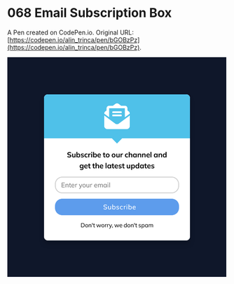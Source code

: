 # 068 Email Subscription Box

A Pen created on CodePen.io. Original URL: [https://codepen.io/alin_trinca/pen/bGOBzPz](https://codepen.io/alin_trinca/pen/bGOBzPz).

![Email Subscription Box Screenshot](email-subscription-box.png)